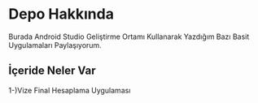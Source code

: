 # Depo Hakkında
Burada Android Studio Geliştirme Ortamı Kullanarak Yazdığım Bazı Basit Uygulamaları Paylaşıyorum.

## İçeride Neler Var
1-)Vize Final Hesaplama Uygulaması
